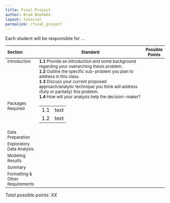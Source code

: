```yaml
---
title: Final Project
author: Brad Boehmke
layout: tutorial
permalink: /final_project
---
```


Each student will be responsible for ...




<div id="final-project-rubric" class="section level1" style="width: 100%;">
<table style="font-size:13px;">
<col width="20%">
<col width="70%">
<col width="10%">
<thead>
<tr class="header">
<th align="left">Section</th>
<th align="center">Standard</th>
<th align="center">Possible Points</th>
</tr>
</thead>
<tbody>
<tr class="odd">
<td align="left" valign="top">Introduction </td>
<td align="left" valign="top"><b>1.1</b> Provide an introduction and some background regarding your overarching thesis problem. <br> <b>1.2</b> Outline the specific sub-problem you plan to address in this class. <br> <b>1.3</b> Discuss your current proposed approach/analytic technique you think will address (fully or partially) this problem. <br> <b>1.4</b> How will your analysis help the decision-maker? </td>
<td align="left" valign="top"> </td>
</tr>
<tr class="even">
<td align="left" valign="top">Packages Required </td>
<td align="left" valign="top">
  <table> 
    <tr class="even">
    <td>1.1 </td>
    <td>text </td>
    </tr>
    <tr class="even">
    <td>1.2 </td>
    <td>text </td>
    </tr>
  </table>
  </td>
<td align="left" valign="top"> </td>
</tr>
<tr class="odd">
<td align="left" valign="top">Data Preparation </td>
<td align="left" valign="top"> </td>
<td align="left" valign="top"> </td>
</tr>
<tr class="even">
<td align="left" valign="top">Exploratory Data Analysis </td>
<td align="left" valign="top"> </td>
<td align="left" valign="top"> </td>
</tr>
<tr class="odd">
<td align="left" valign="top">Modeling Results </td>
<td align="left" valign="top"> </td>
<td align="left" valign="top"> </td>
</tr>
<tr class="even">
<td align="left" valign="top">Summary </td>
<td align="left" valign="top"> </td>
<td align="left" valign="top"> </td>
</tr>
<tr class="odd">
<td align="left" valign="top">Formatting & Other Requirements </td>
<td align="left" valign="top"> </td>
<td align="left" valign="top"> </td>
</tr>
</tbody>
</table>
<p><em>Total possible points: XX</em></p>
</div>
